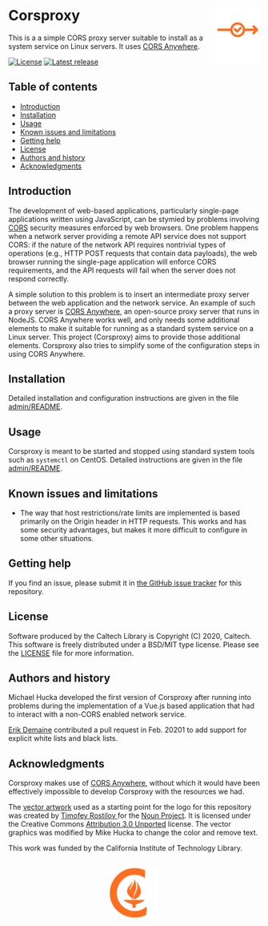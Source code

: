 Corsproxy<img width="18%" align="right" src=".graphics/corsproxy-logo.svg">
=========

This is a a simple CORS proxy server suitable to install as a system service on Linux servers.  It uses [CORS Anywhere](https://github.com/Rob--W/cors-anywhere).

[![License](https://img.shields.io/badge/License-BSD%203--Clause-blue.svg?style=flat-square)](https://choosealicense.com/licenses/bsd-3-clause)
[![Latest release](https://img.shields.io/github/v/release/caltechlibrary/corsproxy.svg?style=flat-square&color=b44e88)](https://github.com/caltechlibrary/corsproxy/releases)


Table of contents
-----------------

* [Introduction](#introduction)
* [Installation](#installation)
* [Usage](#usage)
* [Known issues and limitations](#known-issues-and-limitations)
* [Getting help](#getting-help)
* [License](#license)
* [Authors and history](#authors-and-history)
* [Acknowledgments](#authors-and-acknowledgments)


Introduction
------------

The development of web-based applications, particularly single-page applications written using JavaScript, can be stymied by problems involving [CORS](https://en.wikipedia.org/wiki/Cross-origin_resource_sharing) security measures enforced by web browsers.  One problem happens when a network server providing a remote API service does not support CORS: if the nature of the network API requires nontrivial types of operations (e.g., HTTP POST requests that contain data payloads), the web browser running the single-page application will enforce CORS requirements, and the API requests will fail when the server does not respond correctly.

A simple solution to this problem is to insert an intermediate proxy server between the web application and the network service.  An example of such a proxy server is [CORS Anywhere](https://cors-anywhere.herokuapp.com/), an open-source proxy server that runs in NodeJS.  CORS&nbsp;Anywhere works well, and only needs some additional elements to make it suitable for running as a standard system service on a Linux server.  This project (Corsproxy) aims to provide those additional elements.  Corsproxy also tries to simplify some of the configuration steps in using CORS Anywhere.


Installation
------------

Detailed installation and configuration instructions are given in the file [admin/README](admin/README.md).


Usage
-----

Corsproxy is meant to be started and stopped using standard system tools such as `systemctl` on CentOS.  Detailed instructions are given in the file [admin/README](admin/README.md).


Known issues and limitations
----------------------------

* The way that host restrictions/rate limits are implemented is based primarily on the Origin header in HTTP requests.  This works and has some security advantages, but makes it more difficult to configure in some other situations.


Getting help
------------

If you find an issue, please submit it in [the GitHub issue tracker](https://github.com/caltechlibrary/corsproxy/issues) for this repository.


License
-------

Software produced by the Caltech Library is Copyright (C) 2020, Caltech.  This software is freely distributed under a BSD/MIT type license.  Please see the [LICENSE](LICENSE) file for more information.


Authors and history
---------------------------

Michael Hucka developed the first version of Corsproxy after running into problems during the implementation of a Vue.js based application that had to interact with a non-CORS enabled network service.

[Erik Demaine](https://github.com/edemaine) contributed a pull request in Feb. 20201 to add support for explicit white lists and black lists.


Acknowledgments
---------------

Corsproxy makes use of [CORS Anywhere](https://github.com/Rob--W/cors-anywhere), without which it would have been effectively impossible to develop Corsproxy with the resources we had.

The [vector artwork](https://thenounproject.com/term/subtotal/2820924/) used as a starting point for the logo for this repository was created by [Timofey Rostilov ](https://thenounproject.com/t.rostilov/) for the [Noun Project](https://thenounproject.com).  It is licensed under the Creative Commons [Attribution 3.0 Unported](https://creativecommons.org/licenses/by/3.0/deed.en) license.  The vector graphics was modified by Mike Hucka to change the color and remove text.

This work was funded by the California Institute of Technology Library.

<div align="center">
  <br>
  <a href="https://www.caltech.edu">
    <img width="100" height="100" src=".graphics/caltech-round.png">
  </a>
</div>
